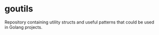 # goutils
Repository containing utility structs and useful patterns that could be used in Golang projects.
